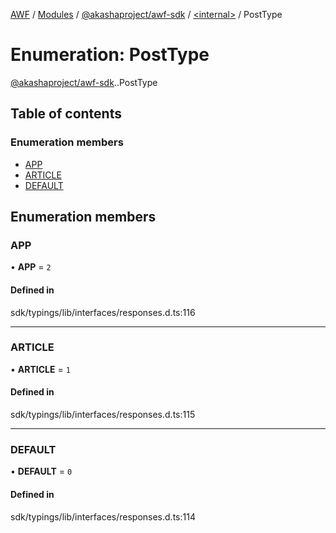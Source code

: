 [AWF](../README.md) / [Modules](../modules.md) / [@akashaproject/awf-sdk](../modules/akashaproject_awf_sdk.md) / [<internal\>](../modules/akashaproject_awf_sdk._internal_.md) / PostType

# Enumeration: PostType

[@akashaproject/awf-sdk](../modules/akashaproject_awf_sdk.md).[<internal>](../modules/akashaproject_awf_sdk._internal_.md).PostType

## Table of contents

### Enumeration members

- [APP](akashaproject_awf_sdk._internal_.PostType.md#app)
- [ARTICLE](akashaproject_awf_sdk._internal_.PostType.md#article)
- [DEFAULT](akashaproject_awf_sdk._internal_.PostType.md#default)

## Enumeration members

### APP

• **APP** = `2`

#### Defined in

sdk/typings/lib/interfaces/responses.d.ts:116

___

### ARTICLE

• **ARTICLE** = `1`

#### Defined in

sdk/typings/lib/interfaces/responses.d.ts:115

___

### DEFAULT

• **DEFAULT** = `0`

#### Defined in

sdk/typings/lib/interfaces/responses.d.ts:114
